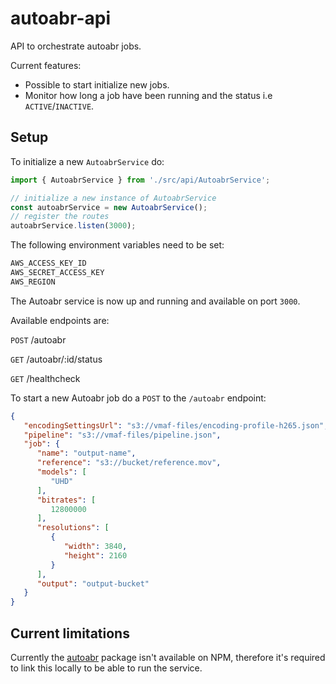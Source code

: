 # autoabr-api

API to orchestrate autoabr jobs.

Current features:

- Possible to start initialize new jobs.
- Monitor how long a job have been running and the status i.e `ACTIVE`/`INACTIVE`.

## Setup

To initialize a new `AutoabrService` do:

```typescript
import { AutoabrService } from './src/api/AutoabrService';

// initialize a new instance of AutoabrService
const autoabrService = new AutoabrService();
// register the routes
autoabrService.listen(3000);
```

The following environment variables need to be set:

```bash
AWS_ACCESS_KEY_ID
AWS_SECRET_ACCESS_KEY
AWS_REGION
```

The Autoabr service is now up and running and available on port `3000`.

Available endpoints are:

`POST` /autoabr

`GET` /autoabr/:id/status

`GET` /healthcheck


To start a new Autoabr job do a `POST` to the `/autoabr` endpoint:

```json
{
   "encodingSettingsUrl": "s3://vmaf-files/encoding-profile-h265.json",
   "pipeline": "s3://vmaf-files/pipeline.json",
   "job": {
      "name": "output-name",
      "reference": "s3://bucket/reference.mov",
      "models": [
         "UHD"
      ],
      "bitrates": [
         12800000
      ],
      "resolutions": [
         {
            "width": 3840,
            "height": 2160
         }
      ],
      "output": "output-bucket"
   }
}
```

## Current limitations

Currently the [autoabr](https://github.com/Eyevinn/autoabr) package isn't available on NPM, therefore it's required to link this locally to be able to run the service.
